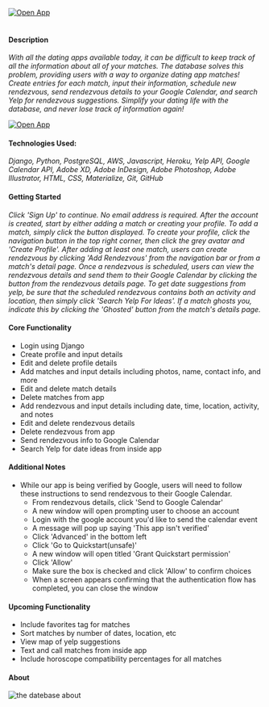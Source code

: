 [![Open App](https://i.imgur.com/dQnQmno.png)](https://datebase-app.herokuapp.com/)
<br>
<br>

#### Description
*With all the dating apps available today, it can be difficult to keep track of all the information about all of your matches. The datəbase solves this problem, providing users with a way to organize dating app matches! Create entries for each match, input their information, schedule new rendezvous, send rendezvous details to your Google Calendar, and search Yelp for rendezvous suggestions. Simplify your dating life with the datəbase, and never lose track of information again!* 


[![Open App](https://i.imgur.com/9oc7hXO.png)](https://drive.google.com/file/d/125bh7PeEoBoJ1UPjLvEkUVVqKkFgyr2B/view?usp=sharing)


#### Technologies Used:
*Django, Python, PostgreSQL, AWS, Javascript, Heroku, Yelp API, Google Calendar API, Adobe XD, Adobe InDesign, Adobe Photoshop, Adobe Illustrator, HTML, CSS, Materialize, Git, GitHub*

#### Getting Started

*Click 'Sign Up' to continue. No email address is required. After the account is created, start by either adding a match or creating your profile. To add a match, simply click the button displayed. To create your profile, click the navigation button in the top right corner, then click the grey avatar and 'Create Profile'. After adding at least one match, users can create rendezvous by clicking 'Add Rendezvous' from the navigation bar or from a match's detail page. Once a rendezvous is scheduled, users can view the rendezvous details and send them to their Google Calendar by clicking the button from the rendezvous details page. To get date suggestions from yelp, be sure that the scheduled rendezvous contains both an activity and location, then simply click 'Search Yelp For Ideas'. If a match ghosts you, indicate this by clicking the 'Ghosted' button from the match's details page.* 


#### Core Functionality
- Login using Django
- Create profile and input details
- Edit and delete profile details
- Add matches and input details including photos, name, contact info, and more
- Edit and delete match details
- Delete matches from app
- Add rendezvous and input details including date, time, location, activity, and notes
- Edit and delete rendezvous details
- Delete rendezvous from app
- Send rendezvous info to Google Calendar
- Search Yelp for date ideas from inside app

#### Additional Notes
- While our app is being verified by Google, users will need to follow these instructions to send rendezvous to their Google Calendar.
	- From rendezvous details, click 'Send to Google Calendar'
	- A new window will open prompting user to choose an account
	- Login with the google account you'd like to send the calendar event
	- A message will pop up saying 'This app isn't verified'
	- Click 'Advanced' in the bottom left
	- Click 'Go to Quickstart(unsafe)'
	- A new window will open titled 'Grant Quickstart permission'
	- Click 'Allow'
	- Make sure the box is checked and click 'Allow' to confirm choices
	- When a screen appears confirming that the authentication flow has completed, you can close the window

#### Upcoming Functionality
- Include favorites tag for matches
- Sort matches by number of dates, location, etc
- View map of yelp suggestions
- Text and call matches from inside app
- Include horoscope compatibility percentages for all matches

#### About

![the datebase about](https://i.imgur.com/1QbykoD.png)
